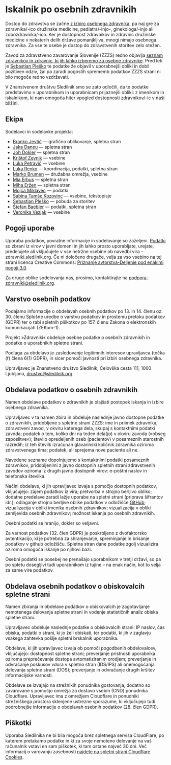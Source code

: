 # Iskalnik po osebnih zdravnikih

Dostop do zdravstva se začne [z izbiro osebnega zdravnika](https://e-uprava.gov.si/podrocja/sociala-zdravje-smrt/zdravje/sociala-osebni-zdravnik.html), pa naj gre za zdravnika/-ico družinske medicine, pediatra/-injo-, ginekologa/-injo ali zobozdravnika/-ico. Ker je dostopnost zdravnikov in zdravnic družinske medicine v nekaterih delih države pomanjkljiva, mnogi nimajo osebnega zdravnika. Za vse te osebe je dostop do zdravstvenih storitev zelo otežen.

Zavod za zdravstveno zavarovanje Slovenije (ZZZS) redno objavlja [seznam zdravnikov in zdravnic, ki jih lahko izberemo za osebne zdravnike](https://zavarovanec.zzzs.si/wps/portal/portali/azos/ioz/ioz_izvajalci). Pred leti je [Sebastian Pleško](https://plesko.si/) te podatke že objavil v uporabnejši obliki in dobil pozitiven odziv, žal pa zaradi pogostih sprememb podatkov ZZZS strani ni bilo mogoče redno vzdrževati.

V Znanstvenem društvu Sledilnik smo se zato odločili, da te podatke predstavimo v uporabnikom in uporabnicam prijaznejši obliki: z imenikom in iskalnikom, ki nam omogoča hiter vpogled dostopnosti zdravnikov/-ic v naši bližini.

## Ekipa

Sodelavci in sodelavke projekta:

- [Branko Jevtić](https://www.bananica.com) — grafično oblikovanje, spletna stran
- [Jaka Daneu](https://github.com/jalezi) — spletna stran
- [Joh Dokler](https://github.com/joahim) — spletna stran
- [Krištof Zevnik](https://www.zevnik.eu/blog-kristof-zevnik) — vsebine
- [Luka Petravić](https://scholar.google.com/citations?user=gmundjAAAAAJ&hl=sl) — vsebine
- [Luka Renko](https://twitter.com/lukarenko) — koordinacija, podatki, spletna stran
- [Marko Brumen](https://twitter.com/multikultivator) — družabna omrežja, vsebine
- [Mia Erbus](https://github.com/miaerbus) — spletna stran
- [Miha Eržen](https://github.com/mihaerzen) — spletna stran
- [Mojca Miklavec](https://github.com/mojca) — podatki
- [Sabina Tamše Kozovinc](https://www.linkedin.com/in/sabina-tamse-copywriter/) — vsebine, tekstopisje
- [Sebastian Pleško](https://plesko.si/) — pobuda za storitev
- [Štefan Baebler](https://twitter.com/StefanBaebler) — podatki, spletna stran
- [Veronika Vezjak]() — vsebine


## Pogoji uporabe

Uporaba podatkov, povratne informacije in sodelovanje so zaželjeni. [Podatki](https://github.com/sledilnik/zdravniki-data) so zbrani iz virov v javni domeni in jih lahko prosto uporabljate, urejate, predelujete ali vključujete v vse netržne vsebine ob navedbi vira – zdravniki.sledilnik.org. Če ni določeno drugače, velja za vso vsebino na tej strani licenca Creative Commons: [Priznanje avtorstva-Deljenje pod enakimi pogoji 3.0](https://creativecommons.org/licenses/by-sa/3.0/deed.sl).

Za druge oblike sodelovanja nas, prosimo, kontaktirajte na podpora-zdravniki@sledilnik.org.

## Varstvo osebnih podatkov

Podajamo informacije o obdelavah osebnih podatkov po 13. in 14. členu oz. 30. členu Splošne uredbe o varstvu podatkov in prostemu pretoku podatkov (GDPR) ter o rabi spletnih piškotkov po 157. členu Zakona o elektronskih komunikacijah (ZEKom-1).

Projekt »Zdravniki« obdeluje osebne podatke o osebnih zdravnikih in podatke o uporabnikih spletne strani.

Podlaga za obdelavo je zasledovanje legitimnih interesov upravljavca (točka (f) člena 6(1) GDPR), in sicer pomoči javnosti pri izbiri osebnega zdravnika.

Upravljavec je Znanstveno društvo Sledilnik, Celovška cesta 111, 1000 Ljubljana, drustvo@sledilnik.org.

## Obdelava podatkov o osebnih zdravnikih

Namen obdelave podatkov o zdravnikih je olajšati postopek iskanja in izbire osebnega zdravnika.

Upravljavec v ta namen zbira in obdeluje naslednje javno dostopne podatke o zdravnikih, pridobljene s spletne strani ZZZS: ime in priimek zdravnika; zdravstveni zavod, v okviru katerega dela, skupaj s kontaktnimi podatki zavoda; podatek o tem, koliko dni na teden dela(jo) v okviru zavoda (»obseg zaposlitve«); število opredeljenih oseb (pacientov) v posameznih starostnih razredih; iz teh številk izračunan glavarinski količnik zdravnika oziroma zdravstvenega tima; podatek, ali sprejema nove paciente ali ne.

Navedene sezname dopolnjujemo s kontaktnimi podatki posameznih zdravnikov, pridobljenimi z javno dostopnih spletnih strani zdravstvenih zavodov oziroma iz drugih javno dostopnih virov: e-poštni naslov in telefonska številka.

Načini obdelave, ki jih upravljavec izvaja s pomočjo dostopnih podatkov, vključujejo:
zajem podatkov iz vira;
pretvorba v strojno berljivo obliko;
dodatne predelave zaradi lažje uporabe na spletni strani (priprava šifrantov idr.);
odlaganje strojno berljive oblike podatkov v odložišče [GitHub](https://github.com/sledilnik/zdravniki-data);
vizualizacija v obliki imenika osebnih zdravnikov;
vizualizacija v obliki zemljevida osebnih zdravnikov;
možnost iskanja po osebnih zdravnikih.

Osebni podatki se hranijo, dokler so veljavni.

Za varnost podatkov (32. člen GDPR) je poskrbljeno z dvofaktorsko avtentikacijo, ki je potrebna za shranjevanje, spreminjanje in brisanje podatkov v github odložišču. Spletna stran dane podatke zgolj vizualizira oziroma omogoča iskanje po njihovi bazi.

Osebni podatki se posebej ne prenašajo uporabnikom v tretji državi, so pa po spletu dosegljivi tudi uporabnikom iz tujine – na enak način, kot to velja za same vire podatkov.

## Obdelava osebnih podatkov o obiskovalcih spletne strani

Namen zbiranja in obdelave podatkov o obiskovalcih je zagotavljanje nemotenega delovanja spletne strani in vodenje statističnih analiz obiska spletne strani.

Upravljavec obdeluje naslednje podatke o obiskovalcih strani: IP naslov, čas obiska, podatki o strani, ki jo želi obiskati, ter podatki, ki jih v zaglavju vsakega zahtevka pošlje spletni brskalnik uporabnika.

Obdelave, ki jih upravljavec izvaja ob pomoči pogodbenih obdelovalcev, vključujejo: dostopnost spletne strani; preverjanje pristnosti uporabnika oziroma preprečevanje dostopa avtomatiziranim orodjem; preverjanje in odvračanje poskusov vdora v spletno stran (IDS/IPS) ali onemogočanja delovanja spletne strani (DOS); preverjanje in odvračanje drugih kršitev informacijske varnosti.

Obdelave se izvajajo na strežnikih ponudnika gostovanja, dodatno so zavarovane s pomočjo omrežja za dostavo vsebin (CND) ponudnika Cloudflare. Upravljavec ima z omrežjem Cloudflare in ponudniki strežniškega prostora sklenjene ustrezne sporazume, ki vključujejo tudi podrobnejše informacije o obdelavah osebnih podatkov (28. člen GDPR).

## Piškotki

Uporaba Sledilnika ne bi bila mogoča brez spletnega servisa CloudFlare, po katerem pretakamo podatke in ki za svoje nemoteno delovanje na vaš računalnik vstavi en sam piškotek, ki tam ostane največ 30 dni. Več informacij o varovanju zasebnosti [najdete na spletni strani Cloudflare Cookies](https://developers.cloudflare.com/fundamentals/get-started/cloudflare-cookies).
